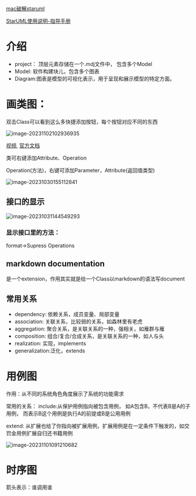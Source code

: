 [mac破解staruml](https://www.cnblogs.com/gujiande/p/9412027.html)

[StarUML使用说明-指导手册](https://blog.csdn.net/monkey_d_meng/article/details/5995610)

# 介绍

- project： 顶层元素存储在一个.mdj文件中，  包含多个Model
- Model: 软件构建块儿，包含多个图表
- Diagram:图表是模型的可视化表示，用于呈现和展示模型的特定方面。

# 画类图：

双击Class可以看到这么多快捷添加按钮，每个按钮对应不同的东西

![image-20231102102936935](https://piggo-picture.oss-cn-hangzhou.aliyuncs.com/image-20231102102936935.png)

[视频](https://www.bilibili.com/video/BV1Kh4y1S72z/?p=3&spm_id_from=pageDriver&vd_source=fa2aaef8ece31d2c310d46092c301b46), [官方文档](https://docs.staruml.io/working-with-uml-diagrams/class-diagram)

类可右键添加Attribute、Operation

Operation(方法)，右键可添加Parameter，Attribute(返回值类型)

![image-20231030155112841](https://piggo-picture.oss-cn-hangzhou.aliyuncs.com/image-20231030155112841.png)

## 接口的显示

![image-20231031144549293](https://piggo-picture.oss-cn-hangzhou.aliyuncs.com/image-20231031144549293.png)

### 显示接口里的方法：

format->Supress Operations

## markdown documentation

是一个extension，作用其实就是给一个Class以markdown的语法写document

## 常用关系

- dependency: 依赖关系，成员变量、局部变量
- association: 关联关系，比较弱的关系，如森林里有老虎
- aggregation: 聚合关系，是关联关系的一种，强相关，如雁群与雁
- composition: 组合/复合/合成关系，是关联关系的一种，如人与头
- realization: 实现，implements
- generalization:泛化，extends

# 用例图

作用：从不同的系统角色角度展示了系统的功能需求

常用的关系：
include:从保护用例指向被包含用例， 如A包含B，不代表B是A的子用例， 而表示B这个用例是执行A的前提或B是公用用例

extend: 从扩展也给了你指向被扩展用例，扩展用例是在一定条件下触发的，如交罚金用例扩展自归还书籍用例

![image-20231101091210682](https://piggo-picture.oss-cn-hangzhou.aliyuncs.com/image-20231101091210682.png)

# 时序图

箭头表示：谁调用谁































